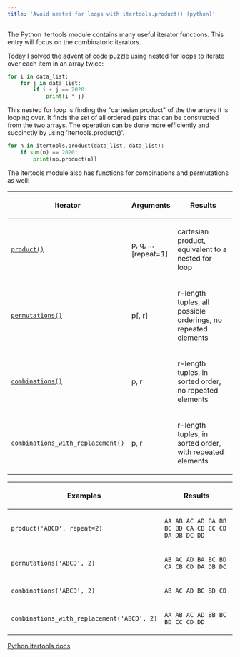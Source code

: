 ```yaml
---
title: 'Avoid nested for loops with itertools.product() (python)'
---
```

The Python itertools module contains many useful iterator functions. This entry will focus on the combinatoric iterators. 

Today I [solved](https://github.com/mharty3/advent_of_code/blob/main/2020/1.ipynb) the [advent of code puzzle](https://adventofcode.com/2020/day/1) using nested for loops to iterate over each item in an array twice:

```python
for i in data_list:
    for j in data_list:
        if i + j == 2020:
            print(i * j)
```

This nested for loop is finding the "cartesian product" of the the arrays it is looping over. It finds the set of all ordered pairs that can be constructed from the two arrays. The operation can be done more efficiently and succinctly by using 'itertools.product()'.

```python
for n in itertools.product(data_list, data_list): 
    if sum(n) == 2020: 
        print(np.product(n))
```

The itertools module also has functions for combinations and permutations as well:

<table class="docutils align-default">
<colgroup>
<col style="width: 36%">
<col style="width: 16%">
<col style="width: 48%">
</colgroup>
<thead>
<tr class="row-odd"><th class="head"><p>Iterator</p></th>
<th class="head"><p>Arguments</p></th>
<th class="head"><p>Results</p></th>
</tr>
</thead>
<tbody>
<tr class="row-even"><td><p><a class="reference internal" href="#itertools.product" title="itertools.product"><code class="xref py py-func docutils literal notranslate"><span class="pre">product()</span></code></a></p></td>
<td><p>p, q, … [repeat=1]</p></td>
<td><p>cartesian product, equivalent to a nested for-loop</p></td>
</tr>
<tr class="row-odd"><td><p><a class="reference internal" href="#itertools.permutations" title="itertools.permutations"><code class="xref py py-func docutils literal notranslate"><span class="pre">permutations()</span></code></a></p></td>
<td><p>p[, r]</p></td>
<td><p>r-length tuples, all possible orderings, no repeated elements</p></td>
</tr>
<tr class="row-even"><td><p><a class="reference internal" href="#itertools.combinations" title="itertools.combinations"><code class="xref py py-func docutils literal notranslate"><span class="pre">combinations()</span></code></a></p></td>
<td><p>p, r</p></td>
<td><p>r-length tuples, in sorted order, no repeated elements</p></td>
</tr>
<tr class="row-odd"><td><p><a class="reference internal" href="#itertools.combinations_with_replacement" title="itertools.combinations_with_replacement"><code class="xref py py-func docutils literal notranslate"><span class="pre">combinations_with_replacement()</span></code></a></p></td>
<td><p>p, r</p></td>
<td><p>r-length tuples, in sorted order, with repeated elements</p></td>
</tr>
</tbody>
</table>



<table class="docutils align-default">
<colgroup>
<col style="width: 43%">
<col style="width: 57%">
</colgroup>
<thead>
<tr class="row-odd"><th class="head"><p>Examples</p></th>
<th class="head"><p>Results</p></th>
</tr>
</thead>
<tbody>
<tr class="row-even"><td><p><code class="docutils literal notranslate"><span class="pre">product('ABCD',</span> <span class="pre">repeat=2)</span></code></p></td>
<td><p><code class="docutils literal notranslate"><span class="pre">AA</span> <span class="pre">AB</span> <span class="pre">AC</span> <span class="pre">AD</span> <span class="pre">BA</span> <span class="pre">BB</span> <span class="pre">BC</span> <span class="pre">BD</span> <span class="pre">CA</span> <span class="pre">CB</span> <span class="pre">CC</span> <span class="pre">CD</span> <span class="pre">DA</span> <span class="pre">DB</span> <span class="pre">DC</span> <span class="pre">DD</span></code></p></td>
</tr>
<tr class="row-odd"><td><p><code class="docutils literal notranslate"><span class="pre">permutations('ABCD',</span> <span class="pre">2)</span></code></p></td>
<td><p><code class="docutils literal notranslate"><span class="pre">AB</span> <span class="pre">AC</span> <span class="pre">AD</span> <span class="pre">BA</span> <span class="pre">BC</span> <span class="pre">BD</span> <span class="pre">CA</span> <span class="pre">CB</span> <span class="pre">CD</span> <span class="pre">DA</span> <span class="pre">DB</span> <span class="pre">DC</span></code></p></td>
</tr>
<tr class="row-even"><td><p><code class="docutils literal notranslate"><span class="pre">combinations('ABCD',</span> <span class="pre">2)</span></code></p></td>
<td><p><code class="docutils literal notranslate"><span class="pre">AB</span> <span class="pre">AC</span> <span class="pre">AD</span> <span class="pre">BC</span> <span class="pre">BD</span> <span class="pre">CD</span></code></p></td>
</tr>
<tr class="row-odd"><td><p><code class="docutils literal notranslate"><span class="pre">combinations_with_replacement('ABCD',&nbsp;2)</span></code></p></td>
<td><p><code class="docutils literal notranslate"><span class="pre">AA</span> <span class="pre">AB</span> <span class="pre">AC</span> <span class="pre">AD</span> <span class="pre">BB</span> <span class="pre">BC</span> <span class="pre">BD</span> <span class="pre">CC</span> <span class="pre">CD</span> <span class="pre">DD</span></code></p></td>
</tr>
</tbody>
</table>

[Python itertools docs](https://docs.python.org/3/library/itertools.html)